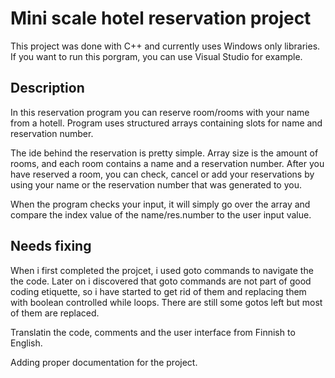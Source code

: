 # Mini scale hotel reservation project

This project was done with C++ and currently uses Windows only libraries.
If you want to run this porgram, you can use Visual Studio for example.

## Description

In this reservation program you can reserve room/rooms with your name from a hotell. 
Program uses structured arrays containing slots for name and reservation number.

The ide behind the reservation is pretty simple. Array size is the amount of rooms, and each room contains a name and a reservation number. After you have reserved a room, you can check, cancel or add your reservations by using your name or the reservation number that was generated to you.

When the program checks your input, it will simply go over the array and compare the index value of the name/res.number to the user input value.


## Needs fixing

When i first completed the projcet, i used goto commands to navigate the the code. Later on i discovered that goto commands are not part of good coding etiquette, so i have started to get rid of them and replacing them with boolean controlled while loops. There are still some gotos left but most of them are replaced.

Translatin the code, comments and the user interface from Finnish to English.

Adding proper documentation for the project.









